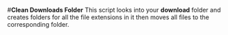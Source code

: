 #**Clean Downloads Folder**
This script looks into your **download** folder and creates folders for all the file extensions in it then moves all files to the corresponding folder.
